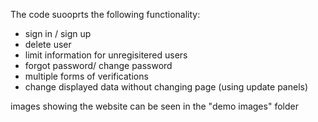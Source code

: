 The code suooprts the following functionality:

* sign in / sign up
* delete user
* limit information for unregisitered users
* forgot password/ change password
* multiple forms of verifications
* change displayed data without changing page (using update panels)


images showing the website can be seen in the "demo images" folder




